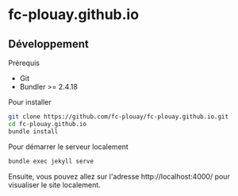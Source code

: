 # fc-plouay.github.io

## Développement

Prérequis
- Git
- Bundler >= 2.4.18

Pour installer 

```sh
git clone https://github.com/fc-plouay/fc-plouay.github.io.git
cd fc-plouay.github.io
bundle install
```

Pour démarrer le serveur localement

```sh
bundle exec jekyll serve
```
Ensuite, vous pouvez allez sur l'adresse http://localhost:4000/ pour visualiser le site localement.
